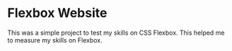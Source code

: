 # Flexbox Website

This was a simple project to test my skills on CSS Flexbox.
This helped me to measure my skills on Flexbox.
